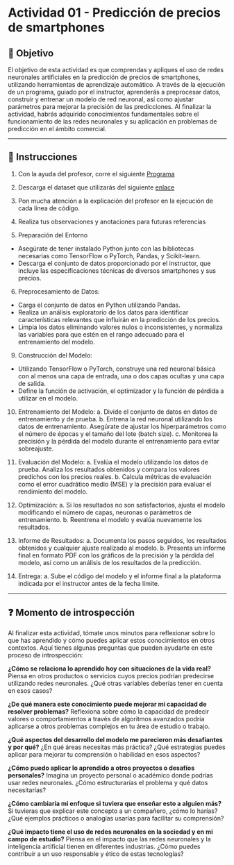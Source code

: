 # **Actividad 01 - Predicción de precios de smartphones**

## 🎯 **Objetivo**
El objetivo de esta actividad es que comprendas y apliques el uso de redes neuronales artificiales en la predicción de precios de smartphones, utilizando herramientas de aprendizaje automático. A través de la ejecución de un programa, guiado por el instructor, aprenderás a preprocesar datos, construir y entrenar un modelo de red neuronal, así como ajustar parámetros para mejorar la precisión de las predicciones. Al finalizar la actividad, habrás adquirido conocimientos fundamentales sobre el funcionamiento de las redes neuronales y su aplicación en problemas de predicción en el ámbito comercial.

---

## 📑 Instrucciones
1.	Con la ayuda del profesor, corre el siguiente [Programa](Actividad_01_Redes_Neuronales_Predicción_de_precios_de_Smartphones.ipynb)

2.	Descarga el dataset que utilizarás del siguiente [enlace](https://www.kaggle.com/datasets/iabhishekofficial/mobile-price-classification/data)

3.	Pon mucha atención a la explicación del profesor en la ejecución de cada línea de código.

4.	Realiza tus observaciones y anotaciones para futuras referencias

5.	Preparación del Entorno
  *	Asegúrate de tener instalado Python junto con las bibliotecas necesarias como TensorFlow o PyTorch, Pandas, y Scikit-learn.
  *	Descarga el conjunto de datos proporcionado por el instructor, que incluye las especificaciones técnicas de diversos smartphones y sus precios.

6.	Preprocesamiento de Datos:
  *	Carga el conjunto de datos en Python utilizando Pandas.
  *	Realiza un análisis exploratorio de los datos para identificar características relevantes que influirán en la predicción de los precios.
  *	Limpia los datos eliminando valores nulos o inconsistentes, y normaliza las variables para que estén en el rango adecuado para el entrenamiento del modelo.

9.	Construcción del Modelo:
  *	Utilizando TensorFlow o PyTorch, construye una red neuronal básica con al menos una capa de entrada, una o dos capas ocultas y una capa de salida.
  *	Define la función de activación, el optimizador y la función de pérdida a utilizar en el modelo.

10.	Entrenamiento del Modelo:
  a.	Divide el conjunto de datos en datos de entrenamiento y de prueba.
  b.	Entrena la red neuronal utilizando los datos de entrenamiento. Asegúrate de ajustar los hiperparámetros como el número de épocas y el tamaño del lote (batch size).
  c.	Monitorea la precisión y la pérdida del modelo durante el entrenamiento para evitar sobreajuste.

11.	Evaluación del Modelo:
  a.	Evalúa el modelo utilizando los datos de prueba. Analiza los resultados obtenidos y compara los valores predichos con los precios reales.
  b.	Calcula métricas de evaluación como el error cuadrático medio (MSE) y la precisión para evaluar el rendimiento del modelo.

12.	Optimización:
  a.	Si los resultados no son satisfactorios, ajusta el modelo modificando el número de capas, neuronas o parámetros de entrenamiento.
  b.	Reentrena el modelo y evalúa nuevamente los resultados.

13.	Informe de Resultados:
  a.	Documenta los pasos seguidos, los resultados obtenidos y cualquier ajuste realizado al modelo.
  b.	Presenta un informe final en formato PDF con los gráficos de la precisión y la pérdida del modelo, así como un análisis de los resultados de la predicción.

14.	Entrega:
  a.	Sube el código del modelo y el informe final a la plataforma indicada por el instructor antes de la fecha límite.

---

## ❓ **Momento de introspección**

Al finalizar esta actividad, tómate unos minutos para reflexionar sobre lo que has aprendido y cómo puedes aplicar estos conocimientos en otros contextos. Aquí tienes algunas preguntas que pueden ayudarte en este proceso de introspección:

**¿Cómo se relaciona lo aprendido hoy con situaciones de la vida real?**
Piensa en otros productos o servicios cuyos precios podrían predecirse utilizando redes neuronales. ¿Qué otras variables deberías tener en cuenta en esos casos?

**¿De qué manera este conocimiento puede mejorar mi capacidad de resolver problemas?**
Reflexiona sobre cómo la capacidad de predecir valores o comportamientos a través de algoritmos avanzados podría aplicarse a otros problemas complejos en tu área de estudio o trabajo.

**¿Qué aspectos del desarrollo del modelo me parecieron más desafiantes y por qué?**
¿En qué áreas necesitas más práctica? ¿Qué estrategias puedes aplicar para mejorar tu comprensión o habilidad en esos aspectos?

**¿Cómo puedo aplicar lo aprendido a otros proyectos o desafíos personales?**
Imagina un proyecto personal o académico donde podrías usar redes neuronales. ¿Cómo estructurarías el problema y qué datos necesitarías?

**¿Cómo cambiaría mi enfoque si tuviera que enseñar esto a alguien más?**
 Si tuvieras que explicar este concepto a un compañero, ¿cómo lo harías? ¿Qué ejemplos prácticos o analogías usarías para facilitar su comprensión?

**¿Qué impacto tiene el uso de redes neuronales en la sociedad y en mi campo de estudio?**
Piensa en el impacto que las redes neuronales y la inteligencia artificial tienen en diferentes industrias. ¿Cómo puedes contribuir a un uso responsable y ético de estas tecnologías?





